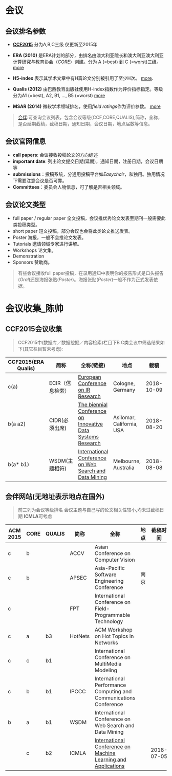
# 会议

## 会议排名参数
- **[CCF2015](http://history.ccf.org.cn/sites/paiming/2015ccfmulu.pdf)** 
分为A,B,C三级 仅更新至2015年

- **ERA (2010)** 
是ERA计划的部分，由排名由澳大利亚院长和澳大利亚澳大利亚计算研究与教育协会（*CORE*）创建。分为 A (=best) 到 C (=worst)三级。
[more](http://www.conferenceranks.com/)

- **H5-index**
表示其学术文章中有H篇论文分别被引用了至少H次。 [more](https://scholar.google.com/citations?view_op=top_venues&hl=en&vq=eng).

- **Qualis (2012)**
由巴西教育出版社使用H-index指数作为评价指标指定。等级分为A1 (=best), A2, B1, ..., B5 (=worst)
[more](http://www.conferenceranks.com/)

- **MSAR (2014)**
微软学术领域排名，使用*field ratings*作为评价参数。
[more](http://www.conferenceranks.com/)

> [会伴](https://www.myhuiban.com/home):可查询会议列表，包含会议等级(CCF,CORE,QUALIS),简称，全称，是否延期截稿，截稿日期，通知日期，会议日期，地点届数等信息。

## 会议官网信息

- **call papers**: 会议接收投稿论文的方向综述
- **important date**: 列出论文提交日期(延期)，通知日期，注册日期，会议日期等
- **submissions**：投稿系统，分通用投稿平台如*Easychair*，和独用。独用情况下需要注意会议是否可靠。
- **Committees**：委员会人物信息，可了解是否相关领域。

## 会议论文类型

- full paper / regular paper 全文投稿，会议推优秀论文发表至期刊一般需要此类投稿类型。
- short paper 短文投稿，部分会议也会将此类论文推送发表。
- Poster 海报，一般不会推论文发表。
- Tutorials 邀请领域专家进行讲解。
- Workshops 论文集。
- Demonstration 
- Sponsors 赞助商。
> 有些会议接收full paper投稿，在录用通知中表明你的报告形式是口头报告(*Oral*)还是海报张贴(*Poster*)。海报张贴(*Poster*)一般不作为正式发表依据。



# 会议收集_陈帅

## CCF2015会议收集

> CCF2015中(数据库／数据挖掘／内容检索)栏目下B C类会议中筛选结果如下(其它栏目暂未考虑): 

| CCF2015(ERA Qualis) | 简称             | 全称(链接)                                                                                              | 地点                      | 截稿       | 通知       | 会议       |
| ------------------- | ---------------- | ------------------------------------------------------------------------------------------------------- | ------------------------- | ---------- | ---------- | ---------- |
| c(a)                | ECIR（信息检索） | [European Conference on IR Research](http://www.ecir2018.org/)                                          | Cologne, Germany          | 2018-10-09 | 2018-12-04 | 2019-04-14 |
| b(a a2)             | CIDR(必须出席)   | [The biennial Conference on Innovative Data Systems Research](http://cidrdb.org/cidr2019/index.html)    | Asilomar, California, USA | 2018-08-20 | 2018-10-22 | 2019-01-13 |
| b(a* b1)            | WSDM(主题相符)   | [International Conference on Web Search and Data Mining](http://www.wsdm-conference.org/2019/index.php) | Melbourne, Australia      | 2018-08-08 | 2018-10-24 | 2019-02-11 |


## 会伴网站(无地址表示地点在国外)

> 前三列为会议等级排名 会议主题与自己写的论文相关性较小,均未过截稿日期 **ICMLA**可考虑

| ACM 2015 | CORE | QUALIS | 简称    | 全称                                                                                                                        | 地点 | 截稿时间   | 通知时间   | 录用时间   |
| -------- | ---- | ------ | ------- | --------------------------------------------------------------------------------------------------------------------------- | ---- | ---------- | ---------- | ---------- |
| c        | b    |        | ACCV    | Asian Conference on Computer Vision                                                                                         |      |            |            |            |
| c        | b    |        | APSEC   | Asia-Pacific Software Engineering Conference                                                                                | 南京 |            |            |            |
| c        |      |        | FPT     | International Conference on Field-Programmable Technology                                                                   |      |            |            |            |
| c        | a    | b3     | HotNets | ACM Workshop on Hot Topics in Networks                                                                                      |      |            |            |            |
| c        | c    | b1     |         | International Conference on MultiMedia Modeling                                                                             |      |            |            |            |
| c        | b    | b1     | IPCCC   | International Performance Computing and Communications Conference                                                           |      |            |            |            |
| b        | a    | b1     | WSDM    | International Conference on Web Search and Data Mining                                                                      |      |            |            |            |
|          | c    | b2     | ICMLA   | [International Conference on Machine Learning and Applications](http://www.icmla-conference.org/icmla18/callforpapers.html) |      | 2018-07-05 | 2018-08-31 | 2018-12-17 |

        
       

